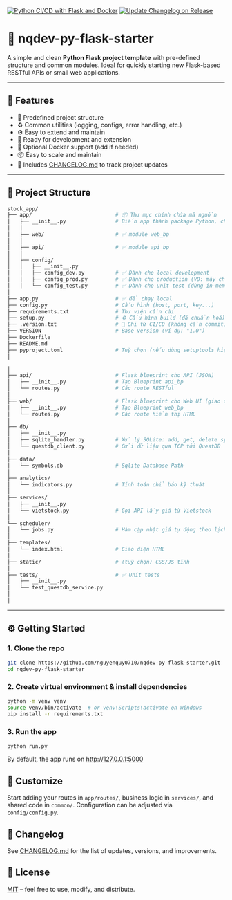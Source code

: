 [![Python CI/CD with Flask and Docker](https://github.com/nguyenquy0710/nqdev-py-flask-starter/actions/workflows/py-flask-ci-cd.yml/badge.svg)](https://github.com/nguyenquy0710/nqdev-py-flask-starter/actions/workflows/py-flask-ci-cd.yml)
[![Update Changelog on Release](https://github.com/nguyenquy0710/nqdev-py-flask-starter/actions/workflows/changelog.yml/badge.svg)](https://github.com/nguyenquy0710/nqdev-py-flask-starter/actions/workflows/changelog.yml)

# 🧱 nqdev-py-flask-starter

A simple and clean **Python Flask project template** with pre-defined structure and common modules. Ideal for quickly starting new Flask-based RESTful APIs or small web applications.

---

## 🚀 Features

- 📁 Predefined project structure
- ♻️ Common utilities (logging, configs, error handling, etc.)
- ⚙️ Easy to extend and maintain
- 🧪 Ready for development and extension
- 🐳 Optional Docker support (add if needed)
- 📦 Easy to scale and maintain
- 📄 Includes [CHANGELOG.md](./CHANGELOG.md) to track project updates

---

## 📂 Project Structure

```bash
stock_app/
├── app/                           # 📦 Thư mục chính chứa mã nguồn
│   ├── __init__.py                # Biến app thành package Python, chứa create_app()
│   │
│   ├── web/                       # ✅ module web_bp
│   │
│   ├── api/                       # ✅ module api_bp
│   │
│   ├── config/
│   │   ├── __init__.py
│   │   ├── config_dev.py          # ✅ Dành cho local development
│   │   ├── config_prod.py         # ✅ Dành cho production (VD: máy chủ thật)
│   │   └── config_test.py         # ✅ Dành cho unit test (dùng in-memory DB)
│
├── app.py                         # ✅ để chạy local
├── config.py                      # Cấu hình (host, port, key...)
├── requirements.txt               # Thư viện cần cài
├── setup.py                       # ⚙️ Cấu hình build (đã chuẩn hoá)
├── .version.txt                   # 🔖 Ghi từ CI/CD (không cần commit)
├── VERSION                        # Base version (ví dụ: "1.0")
├── Dockerfile
├── README.md
├── pyproject.toml                 # Tuỳ chọn (nếu dùng setuptools hiện đại)
│

│
├── api/                           # Flask blueprint cho API (JSON)
│   ├── __init__.py                # Tạo Blueprint api_bp
│   └── routes.py                  # Các route RESTful
│
├── web/                           # Flask blueprint cho Web UI (giao diện người dùng)
│   ├── __init__.py                # Tạo Blueprint web_bp
│   └── routes.py                  # Các route hiển thị HTML
│
├── db/
│   ├── __init__.py
│   ├── sqlite_handler.py          # Xử lý SQLite: add, get, delete symbols
│   └── questdb_client.py          # Gửi dữ liệu qua TCP tới QuestDB
│
├── data/
│   └── symbols.db                 # Sqlite Database Path
│
├── analytics/
│   └── indicators.py              # Tính toán chỉ báo kỹ thuật
│
├── services/
│   ├── __init__.py
│   └── vietstock.py               # Gọi API lấy giá từ Vietstock
│
└── scheduler/
│   └── jobs.py                    # Hàm cập nhật giá tự động theo lịch
│
├── templates/
│   └── index.html                 # Giao diện HTML
│
├── static/                        # (tuỳ chọn) CSS/JS tĩnh
│
├── tests/                         # ✅ Unit tests
│   ├── __init__.py
│   └── test_questdb_service.py
│
│

```

---

## ⚙️ Getting Started

### 1. Clone the repo

```bash
git clone https://github.com/nguyenquy0710/nqdev-py-flask-starter.git
cd nqdev-py-flask-starter
```

### 2. Create virtual environment & install dependencies

```bash
python -m venv venv
source venv/bin/activate  # or venv\Scripts\activate on Windows
pip install -r requirements.txt
```

### 3. Run the app

```bash
python run.py
```

By default, the app runs on http://127.0.0.1:5000

## 🧩 Customize

Start adding your routes in `app/routes/`, business logic in `services/`, and shared code in `common/`. Configuration can be adjusted via `config/config.py`.

## 📌 Changelog

See [CHANGELOG.md](./CHANGELOG.md) for the list of updates, versions, and improvements.

## 📄 License

[MIT](LICENSE) – feel free to use, modify, and distribute.
